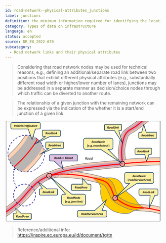 ```yaml
---
id: road-network--physical-attributes_junctions
label: junctions
definition: the minimum information required for identifying the location of a junction and its relationship with the remaining entities of the road network.
category: Types of data on infrastructure
language: en
status: accepted
source: DR_EU_2022-670
subcategory:
  - Road network links and their physical attributes
---
```


>Considering that road network nodes may be used for technical reasons, e.g., defining an additional/separate road link between two positions that exhibit different physical attributes (e.g., substantially different road width or higher/lower number of lanes), junctions may be addressed in a separate manner as decision/choice nodes through which traffic can be diverted to another route.

>The relationship of a given junction with the remaining network can be expressed via the indication of the whether it is a start/end junction of a given link.

![Figure](../../images/road-network--physical-attributes_junctions.png)

>Reference/additional info: https://inspire.ec.europa.eu/id/document/tg/tn

